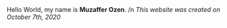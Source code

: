 <main>
  Hello World, my name is <b>Muzaffer Ozen</b>. /n
  <i>This website was created on October 7th, 2020 </i>
  </main>
